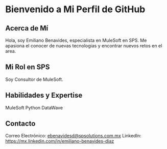 # Bienvenido a Mi Perfil de GitHub

## Acerca de Mí
Hola, soy Emiliano Benavides, especialista en MuleSoft en SPS. Me apasiona el conocer de nuevas tecnologias y encontrar nuevos retos en el area.

## Mi Rol en SPS
Soy Consultor de MuleSoft.

## Habilidades y Expertise
MuleSoft
Python
DataWave

## Contacto
Correo Electrónico: ebenavidesd@spsolutions.com.mx
LinkedIn: https://mx.linkedin.com/in/emiliano-benavides-diaz
